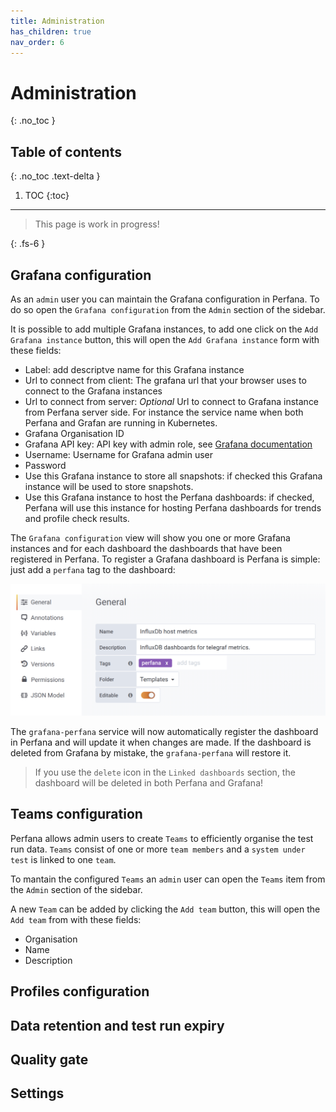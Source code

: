 ```yaml
---
title: Administration
has_children: true
nav_order: 6
---
```


# Administration
{: .no_toc }

## Table of contents
{: .no_toc .text-delta }

1. TOC
{:toc}

---

> This page is work in progress!

{: .fs-6 }

## Grafana configuration

As an `admin` user you can maintain the Grafana configuration in Perfana. To do so open the `Grafana configuration` from the `Admin` section of the sidebar.

It is possible to add multiple Grafana instances, to add one click on the `Add Grafana instance` button, this will open the `Add Grafana instance` form with these fields:

* Label: add descriptve name for this Grafana instance
* Url to connect from client: The grafana url that your browser uses to connect to the Grafana instances
* Url to connect from server: *Optional* Url to connect to Grafana instance from Perfana server side. For instance the service name when both Perfana and Grafan are running in Kubernetes.
* Grafana Organisation ID
* Grafana API key: API key with admin role, see [Grafana documentation](https://grafana.com/docs/grafana/latest/http_api/auth/#create-api-token)
* Username: Username for Grafana admin user
* Password
* Use this Grafana instance to store all snapshots: if checked this Grafana instance will be used to store snapshots.
* Use this Grafana instance to host the Perfana dashboards: if checked, Perfana will use this instance for hosting Perfana dashboards for trends and profile check results.

The `Grafana configuration` view will show you one or more Grafana instances and for each dashboard the dashboards that have been registered in Perfana. To register a Grafana dashboard is Perfana is simple: just add a `perfana` tag to the dashboard:

![Grafana dashboard tags](../images/grafana-dashboard-tags.png)

The `grafana-perfana` service will now automatically register the dashboard in Perfana and will update it when changes are made. If the dashboard is deleted from Grafana by mistake, the `grafana-perfana` will restore it. 

> If you use the `delete` icon in the `Linked dashboards` section, the dashboard will be deleted in both Perfana and Grafana!

## Teams configuration

Perfana allows admin users to create `Teams` to efficiently organise the test run data. `Teams` consist of one or more `team members` and a `system under test` is linked to one `team`.

To mantain the configured `Teams` an `admin` user can open the `Teams` item from the `Admin` section of the sidebar.

A new `Team` can be added by clicking the `Add team` button, this will open the `Add team` from with these fields:

* Organisation
* Name
* Description

## Profiles configuration

## Data retention and test run expiry

## Quality gate

## Settings

